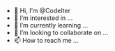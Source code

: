 - 👋 Hi, I’m @CodeIter
- 👀 I’m interested in ...
- 🌱 I’m currently learning ...
- 💞️ I’m looking to collaborate on ...
- 📫 How to reach me ...

<!---
CodeIter/CodeIter is a ✨ special ✨ repository because its `README.md` (this file) appears on your GitHub profile.
You can click the Preview link to take a look at your changes.
--->
